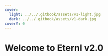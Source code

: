```yaml
---
cover:
  light: ../../.gitbook/assets/v1-light.jpg
  dark: ../../.gitbook/assets/v1-dark.jpg
coverY: 0
---
```


# Welcome to Eternl v2.0

